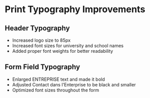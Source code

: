 # Print Typography Improvements

## Header Typography
- Increased logo size to 85px
- Increased font sizes for university and school names
- Added proper font weights for better readability

## Form Field Typography
- Enlarged ENTREPRISE text and made it bold
- Adjusted Contact dans l'Enterprise to be black and smaller
- Optimized font sizes throughout the form
